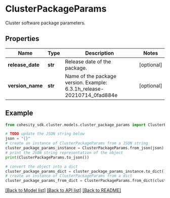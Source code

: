 # ClusterPackageParams

Cluster software package parameters.

## Properties

Name | Type | Description | Notes
------------ | ------------- | ------------- | -------------
**release_date** | **str** | Release date of the package. | [optional] 
**version_name** | **str** | Name of the package version. Example: 6.3.1h_release-20210714_0fad884e | [optional] 

## Example

```python
from cohesity_sdk.cluster.models.cluster_package_params import ClusterPackageParams

# TODO update the JSON string below
json = "{}"
# create an instance of ClusterPackageParams from a JSON string
cluster_package_params_instance = ClusterPackageParams.from_json(json)
# print the JSON string representation of the object
print(ClusterPackageParams.to_json())

# convert the object into a dict
cluster_package_params_dict = cluster_package_params_instance.to_dict()
# create an instance of ClusterPackageParams from a dict
cluster_package_params_from_dict = ClusterPackageParams.from_dict(cluster_package_params_dict)
```
[[Back to Model list]](../README.md#documentation-for-models) [[Back to API list]](../README.md#documentation-for-api-endpoints) [[Back to README]](../README.md)


